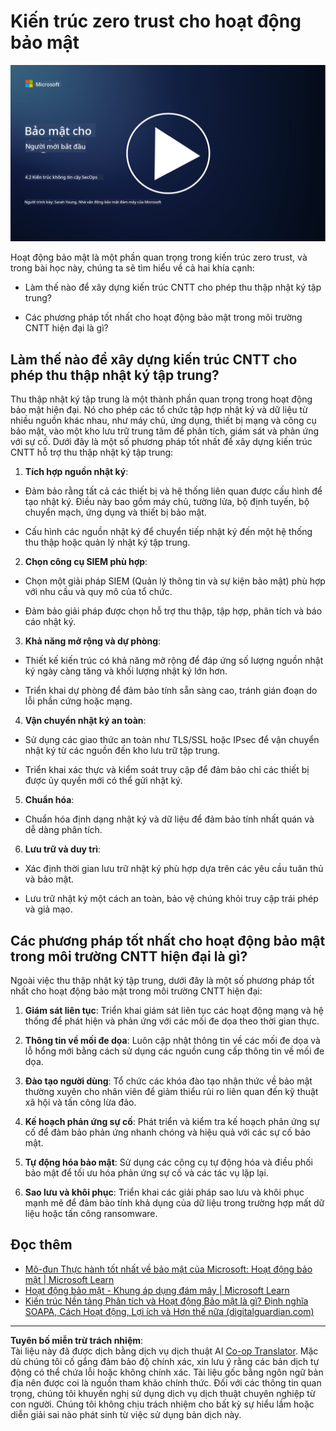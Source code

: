 <!--
CO_OP_TRANSLATOR_METADATA:
{
  "original_hash": "45bbdc114e70936816b0b3e7c40189cf",
  "translation_date": "2025-09-04T00:45:52+00:00",
  "source_file": "4.2 SecOps zero trust architecture.md",
  "language_code": "vi"
}
-->
# Kiến trúc zero trust cho hoạt động bảo mật

[![Xem video](../../translated_images/4-2_placeholder.20e2345a0848364aaf73ddda28f676a3d9980843c51a0050774b268037db079d.vi.png)](https://learn-video.azurefd.net/vod/player?id=8a2c36d9-8117-4576-ad5b-787667d13603)

Hoạt động bảo mật là một phần quan trọng trong kiến trúc zero trust, và trong bài học này, chúng ta sẽ tìm hiểu về cả hai khía cạnh:

- Làm thế nào để xây dựng kiến trúc CNTT cho phép thu thập nhật ký tập trung?

- Các phương pháp tốt nhất cho hoạt động bảo mật trong môi trường CNTT hiện đại là gì?

## Làm thế nào để xây dựng kiến trúc CNTT cho phép thu thập nhật ký tập trung?

Thu thập nhật ký tập trung là một thành phần quan trọng trong hoạt động bảo mật hiện đại. Nó cho phép các tổ chức tập hợp nhật ký và dữ liệu từ nhiều nguồn khác nhau, như máy chủ, ứng dụng, thiết bị mạng và công cụ bảo mật, vào một kho lưu trữ trung tâm để phân tích, giám sát và phản ứng với sự cố. Dưới đây là một số phương pháp tốt nhất để xây dựng kiến trúc CNTT hỗ trợ thu thập nhật ký tập trung:

1. **Tích hợp nguồn nhật ký**:

- Đảm bảo rằng tất cả các thiết bị và hệ thống liên quan được cấu hình để tạo nhật ký. Điều này bao gồm máy chủ, tường lửa, bộ định tuyến, bộ chuyển mạch, ứng dụng và thiết bị bảo mật.

- Cấu hình các nguồn nhật ký để chuyển tiếp nhật ký đến một hệ thống thu thập hoặc quản lý nhật ký tập trung.

2. **Chọn công cụ SIEM phù hợp**:

- Chọn một giải pháp SIEM (Quản lý thông tin và sự kiện bảo mật) phù hợp với nhu cầu và quy mô của tổ chức.

- Đảm bảo giải pháp được chọn hỗ trợ thu thập, tập hợp, phân tích và báo cáo nhật ký.

3. **Khả năng mở rộng và dự phòng**:

- Thiết kế kiến trúc có khả năng mở rộng để đáp ứng số lượng nguồn nhật ký ngày càng tăng và khối lượng nhật ký lớn hơn.

- Triển khai dự phòng để đảm bảo tính sẵn sàng cao, tránh gián đoạn do lỗi phần cứng hoặc mạng.

4. **Vận chuyển nhật ký an toàn**:

- Sử dụng các giao thức an toàn như TLS/SSL hoặc IPsec để vận chuyển nhật ký từ các nguồn đến kho lưu trữ tập trung.

- Triển khai xác thực và kiểm soát truy cập để đảm bảo chỉ các thiết bị được ủy quyền mới có thể gửi nhật ký.

5. **Chuẩn hóa**:

- Chuẩn hóa định dạng nhật ký và dữ liệu để đảm bảo tính nhất quán và dễ dàng phân tích.

6. **Lưu trữ và duy trì**:

- Xác định thời gian lưu trữ nhật ký phù hợp dựa trên các yêu cầu tuân thủ và bảo mật.

- Lưu trữ nhật ký một cách an toàn, bảo vệ chúng khỏi truy cập trái phép và giả mạo.

## Các phương pháp tốt nhất cho hoạt động bảo mật trong môi trường CNTT hiện đại là gì?

Ngoài việc thu thập nhật ký tập trung, dưới đây là một số phương pháp tốt nhất cho hoạt động bảo mật trong môi trường CNTT hiện đại:

1. **Giám sát liên tục**: Triển khai giám sát liên tục các hoạt động mạng và hệ thống để phát hiện và phản ứng với các mối đe dọa theo thời gian thực.

2. **Thông tin về mối đe dọa**: Luôn cập nhật thông tin về các mối đe dọa và lỗ hổng mới bằng cách sử dụng các nguồn cung cấp thông tin về mối đe dọa.

3. **Đào tạo người dùng**: Tổ chức các khóa đào tạo nhận thức về bảo mật thường xuyên cho nhân viên để giảm thiểu rủi ro liên quan đến kỹ thuật xã hội và tấn công lừa đảo.

4. **Kế hoạch phản ứng sự cố**: Phát triển và kiểm tra kế hoạch phản ứng sự cố để đảm bảo phản ứng nhanh chóng và hiệu quả với các sự cố bảo mật.

5. **Tự động hóa bảo mật**: Sử dụng các công cụ tự động hóa và điều phối bảo mật để tối ưu hóa phản ứng sự cố và các tác vụ lặp lại.

6. **Sao lưu và khôi phục**: Triển khai các giải pháp sao lưu và khôi phục mạnh mẽ để đảm bảo tính khả dụng của dữ liệu trong trường hợp mất dữ liệu hoặc tấn công ransomware.

## Đọc thêm

- [Mô-đun Thực hành tốt nhất về bảo mật của Microsoft: Hoạt động bảo mật | Microsoft Learn](https://learn.microsoft.com/security/operations/security-operations-videos-and-decks?WT.mc_id=academic-96948-sayoung)
- [Hoạt động bảo mật - Khung áp dụng đám mây | Microsoft Learn](https://learn.microsoft.com/azure/cloud-adoption-framework/secure/security-operations?WT.mc_id=academic-96948-sayoung)
- [Kiến trúc Nền tảng Phân tích và Hoạt động Bảo mật là gì? Định nghĩa SOAPA, Cách Hoạt động, Lợi ích và Hơn thế nữa (digitalguardian.com)](https://www.digitalguardian.com/blog/what-security-operations-and-analytics-platform-architecture-definition-soapa-how-it-works#:~:text=All%20in%20all%2C%20security%20operations%20and%20analytics%20platform,become%20more%20efficient%20and%20operative%20with%20your%20security.)

---

**Tuyên bố miễn trừ trách nhiệm**:  
Tài liệu này đã được dịch bằng dịch vụ dịch thuật AI [Co-op Translator](https://github.com/Azure/co-op-translator). Mặc dù chúng tôi cố gắng đảm bảo độ chính xác, xin lưu ý rằng các bản dịch tự động có thể chứa lỗi hoặc không chính xác. Tài liệu gốc bằng ngôn ngữ bản địa nên được coi là nguồn tham khảo chính thức. Đối với các thông tin quan trọng, chúng tôi khuyến nghị sử dụng dịch vụ dịch thuật chuyên nghiệp từ con người. Chúng tôi không chịu trách nhiệm cho bất kỳ sự hiểu lầm hoặc diễn giải sai nào phát sinh từ việc sử dụng bản dịch này.